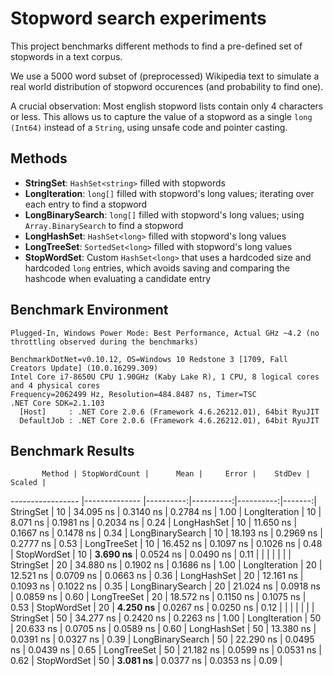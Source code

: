 ﻿# Stopword search experiments

This project benchmarks different methods to find a pre-defined set of stopwords in a text corpus.

We use a 5000 word subset of (preprocessed) Wikipedia text to simulate a real world distribution of stopword occurences (and probability to find one).

A crucial observation: Most english stopword lists contain only 4 characters or less.
This allows us to capture the value of a stopword as a single `long (Int64)` instead of a `String`, using unsafe code and pointer casting.

## Methods

- **StringSet**: `HashSet<string>` filled with stopwords
- **LongIteration**: `long[]` filled with stopword's long values; iterating over each entry to find a stopword 
- **LongBinarySearch**:  `long[]` filled with stopword's long values; using `Array.BinarySearch` to find a stopword 
- **LongHashSet**: `HashSet<long>` filled with stopword's long values
- **LongTreeSet**: `SortedSet<long>` filled with stopword's long values
- **StopWordSet**: Custom `HashSet<long>` that uses a hardcoded size and hardcoded `long` entries, which avoids saving and comparing the hashcode when evaluating a candidate entry


## Benchmark Environment 

```
Plugged-In, Windows Power Mode: Best Performance, Actual GHz ~4.2 (no throttling observed during the benchmarks)

BenchmarkDotNet=v0.10.12, OS=Windows 10 Redstone 3 [1709, Fall Creators Update] (10.0.16299.309)
Intel Core i7-8650U CPU 1.90GHz (Kaby Lake R), 1 CPU, 8 logical cores and 4 physical cores
Frequency=2062499 Hz, Resolution=484.8487 ns, Timer=TSC
.NET Core SDK=2.1.103
  [Host]     : .NET Core 2.0.6 (Framework 4.6.26212.01), 64bit RyuJIT
  DefaultJob : .NET Core 2.0.6 (Framework 4.6.26212.01), 64bit RyuJIT
```

## Benchmark Results


           Method | StopWordCount |      Mean |     Error |    StdDev | Scaled |
----------------- |-------------- |----------:|----------:|----------:|-------:|
        StringSet |            10 | 34.095 ns | 0.3140 ns | 0.2784 ns |   1.00 |
    LongIteration |            10 |  8.071 ns | 0.1981 ns | 0.2034 ns |   0.24 |
      LongHashSet |            10 | 11.650 ns | 0.1667 ns | 0.1478 ns |   0.34 |
 LongBinarySearch |            10 | 18.193 ns | 0.2969 ns | 0.2777 ns |   0.53 |
      LongTreeSet |            10 | 16.452 ns | 0.1097 ns | 0.1026 ns |   0.48 |
      StopWordSet |            10 |  **3.690 ns** | 0.0524 ns | 0.0490 ns |   0.11 |
                  |               |           |           |           |        |
        StringSet |            20 | 34.880 ns | 0.1902 ns | 0.1686 ns |   1.00 |
    LongIteration |            20 | 12.521 ns | 0.0709 ns | 0.0663 ns |   0.36 |
      LongHashSet |            20 | 12.161 ns | 0.1093 ns | 0.1022 ns |   0.35 |
 LongBinarySearch |            20 | 21.024 ns | 0.0918 ns | 0.0859 ns |   0.60 |
      LongTreeSet |            20 | 18.572 ns | 0.1150 ns | 0.1075 ns |   0.53 |
      StopWordSet |            20 |  **4.250 ns** | 0.0267 ns | 0.0250 ns |   0.12 |
                  |               |           |           |           |        |
        StringSet |            50 | 34.277 ns | 0.2420 ns | 0.2263 ns |   1.00 |
    LongIteration |            50 | 20.633 ns | 0.0705 ns | 0.0589 ns |   0.60 |
      LongHashSet |            50 | 13.380 ns | 0.0391 ns | 0.0327 ns |   0.39 |
 LongBinarySearch |            50 | 22.290 ns | 0.0495 ns | 0.0439 ns |   0.65 |
      LongTreeSet |            50 | 21.182 ns | 0.0599 ns | 0.0531 ns |   0.62 |
      StopWordSet |            50 |  **3.081 ns** | 0.0377 ns | 0.0353 ns |   0.09 |